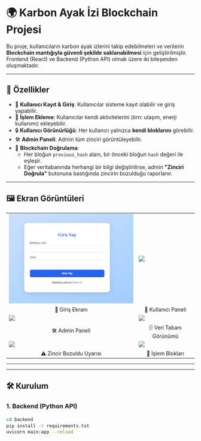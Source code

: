 # 🌍 Karbon Ayak İzi Blockchain Projesi

Bu proje, kullanıcıların karbon ayak izlerini takip edebilmeleri ve verilerin **Blockchain mantığıyla güvenli şekilde saklanabilmesi** için geliştirilmiştir.  
Frontend (React) ve Backend (Python API) olmak üzere iki bileşenden oluşmaktadır.

---

## 🚀 Özellikler

- 👤 **Kullanıcı Kayıt & Giriş**: Kullanıcılar sisteme kayıt olabilir ve giriş yapabilir.  
- 📝 **İşlem Ekleme**: Kullanıcılar kendi aktivitelerini (örn: ulaşım, enerji kullanımı) ekleyebilir.  
- 🔒 **Kullanıcı Görünürlüğü**: Her kullanıcı yalnızca **kendi bloklarını** görebilir.  
- 🛠 **Admin Paneli**: Admin tüm zinciri görüntüleyebilir.  
- 🔗 **Blockchain Doğrulama**:  
  - Her bloğun `previous_hash` alanı, bir önceki bloğun `hash` değeri ile eşleşir.  
  - Eğer veritabanında herhangi bir bilgi değiştirilirse, admin **"Zinciri Doğrula"** butonuna bastığında zincirin bozulduğu raporlanır.  

---

## 🖼️ Ekran Görüntüleri

<table>
  <tr>
    <td><img src="/login.png" width="400"/></td>
    <td><img src="docs/images/user-panel.png" width="400"/></td>
  </tr>
  <tr>
    <td align="center">🔐 Giriş Ekranı</td>
    <td align="center">📝 Kullanıcı Paneli</td>
  </tr>
  <tr>
    <td><img src="docs/images/admin-panel.png" width="400"/></td>
    <td><img src="docs/images/db-view.png" width="400"/></td>
  </tr>
  <tr>
    <td align="center">🛠 Admin Paneli</td>
    <td align="center">🗄️ Veri Tabanı Görünümü</td>
  </tr>
  <tr>
    <td><img src="docs/images/chain-broken.png" width="400"/></td>
    <td><img src="docs/images/transactions.png" width="400"/></td>
  </tr>
  <tr>
    <td align="center">⚠️ Zincir Bozuldu Uyarısı</td>
    <td align="center">📑 İşlem Blokları</td>
  </tr>
</table>

---

---

## 🛠 Kurulum

### 1. Backend (Python API)
```bash
cd backend
pip install -r requirements.txt
uvicorn main:app --reload

